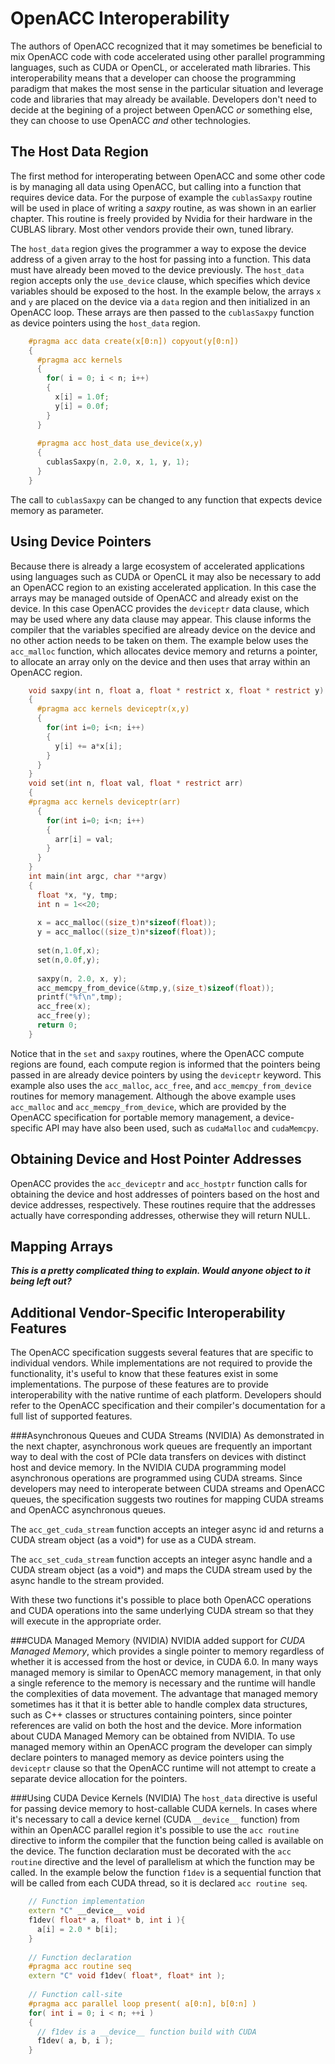 OpenACC Interoperability
========================
The authors of OpenACC recognized that it may sometimes be beneficial to mix
OpenACC code with code accelerated using other parallel programming languages,
such as CUDA or OpenCL, or accelerated math libraries. This interoperability
means that a developer can choose the programming paradigm that makes the most
sense in the particular situation and leverage code and libraries that may
already be available. Developers don't need to decide at the begining of a
project between OpenACC *or* something else, they can choose to use OpenACC *and*
other technologies.

The Host Data Region
--------------------
The first method for interoperating between OpenACC and some other code is by
managing all data using OpenACC, but calling into a function that requires
device data. For the purpose of example the `cublasSaxpy` routine will be used
in place of writing a *saxpy* routine, as was shown in an earlier chapter. This
routine is freely provided by Nvidia for their hardware in the CUBLAS library.
Most other vendors provide their own, tuned library.

The `host_data` region gives the programmer a way to expose the device address
of a given array to the host for passing into a function. This data must have
already been moved to the device previously. The `host_data` region accepts
only the `use_device` clause, which specifies which device variables should be
exposed to the host. In the example below, the arrays `x` and `y` are placed on
the device via a `data` region and then initialized in an OpenACC
loop. These arrays are then passed to the `cublasSaxpy` function as device
pointers using the `host_data` region. 

~~~~ {.c .numberLines}
    #pragma acc data create(x[0:n]) copyout(y[0:n])
    {
      #pragma acc kernels
      {
        for( i = 0; i < n; i++)
        {
          x[i] = 1.0f;
          y[i] = 0.0f;
        }
      }
  
      #pragma acc host_data use_device(x,y)
      {
        cublasSaxpy(n, 2.0, x, 1, y, 1);
      }
    }
~~~~

The call to `cublasSaxpy` can be changed to any function that expects device
memory as parameter.

Using Device Pointers
---------------------
Because there is already a large ecosystem of accelerated applications using
languages such as CUDA or OpenCL it may also be necessary to add an OpenACC
region to an existing accelerated application. In this case the arrays may be
managed outside of OpenACC and already exist on the device. In this case
OpenACC provides the `deviceptr` data clause, which may be used where any data
clause may appear. This clause informs the compiler that the variables
specified are already device on the device and no other action needs to be
taken on them. The example below uses the `acc_malloc` function, which
allocates device memory and returns a pointer, to allocate an array only on the
device and then uses that array within an OpenACC region.

~~~~ {.c .numberLines}
    void saxpy(int n, float a, float * restrict x, float * restrict y)
    {
      #pragma acc kernels deviceptr(x,y)
      {
        for(int i=0; i<n; i++)
        {
          y[i] += a*x[i];
        }
      }
    }
    void set(int n, float val, float * restrict arr)
    {
    #pragma acc kernels deviceptr(arr)
      {
        for(int i=0; i<n; i++)
        {
          arr[i] = val;
        }
      }
    }
    int main(int argc, char **argv)
    {
      float *x, *y, tmp;
      int n = 1<<20;
    
      x = acc_malloc((size_t)n*sizeof(float));
      y = acc_malloc((size_t)n*sizeof(float));
    
      set(n,1.0f,x);
      set(n,0.0f,y);
    
      saxpy(n, 2.0, x, y);
      acc_memcpy_from_device(&tmp,y,(size_t)sizeof(float));
      printf("%f\n",tmp);
      acc_free(x);
      acc_free(y);
      return 0;
    }
~~~~

Notice that in the `set` and `saxpy` routines, where the OpenACC compute
regions are found, each compute region is informed that the pointers being
passed in are already device pointers by using the `deviceptr` keyword. This
example also uses the `acc_malloc`, `acc_free`, and `acc_memcpy_from_device`
routines for memory management. Although the above example uses `acc_malloc`
and `acc_memcpy_from_device`, which are provided by the OpenACC specification
for portable memory management, a device-specific API may have also been used,
such as `cudaMalloc` and `cudaMemcpy`.

Obtaining Device and Host Pointer Addresses
-------------------------------------------
OpenACC provides the `acc_deviceptr` and `acc_hostptr` function calls for
obtaining the device and host addresses of pointers based on the host and
device addresses, respectively. These routines require that the addresses
actually have corresponding addresses, otherwise they will return NULL.

Mapping Arrays
--------------
***This is a pretty complicated thing to explain. Would anyone object to it
being left out?***

Additional Vendor-Specific Interoperability Features
----------------------------------------------------
The OpenACC specification suggests several features that are specific to
individual vendors. While implementations are not required to provide the
functionality, it's useful to know that these features exist in some
implementations. The purpose of these features are to provide interoperability
with the native runtime of each platform. Developers should refer to the
OpenACC specification and their compiler's documentation for a full list of
supported features.

###Asynchronous Queues and CUDA Streams (NVIDIA)
As demonstrated in the next chapter, asynchronous work queues are frequently an
important way to deal with the cost of PCIe data transfers on devices with
distinct host and device memory. In the NVIDIA CUDA programming model
asynchronous operations are programmed using CUDA streams. Since developers may
need to interoperate between CUDA streams and OpenACC queues, the specification
suggests two routines for mapping CUDA streams and OpenACC asynchronous queues.

The `acc_get_cuda_stream` function accepts an integer async id and returns a
CUDA stream object (as a void\*) for use as a CUDA stream.

The `acc_set_cuda_stream` function accepts an integer async handle and a CUDA
stream object (as a void\*) and maps the CUDA stream used by the async handle
to the stream provided.

With these two functions it's possible to place both OpenACC operations and
CUDA operations into the same underlying CUDA stream so that they will execute
in the appropriate order.

###CUDA Managed Memory (NVIDIA)
NVIDIA added support for *CUDA Managed Memory*, which provides a single pointer
to memory regardless of whether it is accessed from the host or device, in CUDA
6.0. In many ways managed memory is similar to OpenACC memory management, in
that only a single reference to the memory is necessary and the runtime will
handle the complexities of data movement. The advantage that managed memory
sometimes has it that it is better able to handle complex data structures, such
as C++ classes or structures containing pointers, since pointer references are
valid on both the host and the device. More information about CUDA Managed
Memory can be obtained from NVIDIA. To use managed memory within an OpenACC
program the developer can simply declare pointers to managed memory as device
pointers using the `deviceptr` clause so that the OpenACC runtime will not
attempt to create a separate device allocation for the pointers. 

###Using CUDA Device Kernels (NVIDIA)
The `host_data` directive is useful for passing device memory to host-callable
CUDA kernels. In cases where it's necessary to call a device kernel (CUDA
`__device__` function) from within an OpenACC parallel region it's possible to
use the `acc routine` directive to inform the compiler that the function being
called is available on the device. The function declaration must be decorated
with the `acc routine` directive and the level of parallelism at which the
function may be called. In the example below the function `f1dev` is a sequential
function that will be called from each CUDA thread, so it is declared `acc
routine seq`. 

~~~~ {.cpp .numberLines}
    // Function implementation
    extern "C" __device__ void
    f1dev( float* a, float* b, int i ){
      a[i] = 2.0 * b[i];
    }
    
    // Function declaration
    #pragma acc routine seq
    extern "C" void f1dev( float*, float* int );
    
    // Function call-site
    #pragma acc parallel loop present( a[0:n], b[0:n] )
    for( int i = 0; i < n; ++i )
    {
      // f1dev is a __device__ function build with CUDA
      f1dev( a, b, i );
    }
~~~~
